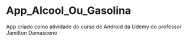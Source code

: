 # App_Alcool_Ou_Gasolina
App criado como atividade do curso de Android da Udemy do professor Jamilton Damasceno
